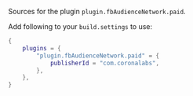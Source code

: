 Sources for the plugin `plugin.fbAudienceNetwork.paid`.

Add following to your `build.settings` to use:
```lua
{
    plugins = {
        "plugin.fbAudienceNetwork.paid" = {
            publisherId = "com.coronalabs",
        },
    },
}
```
